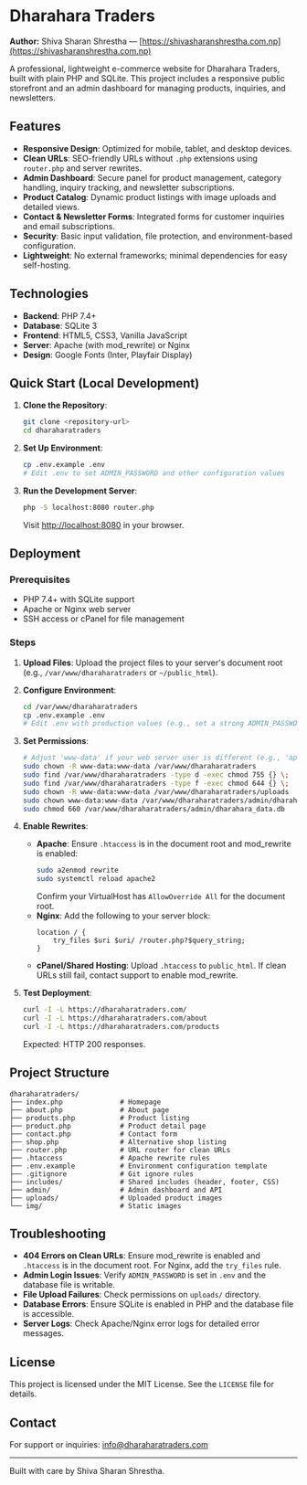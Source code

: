 # Dharahara Traders

**Author:** Shiva Sharan Shrestha — [https://shivasharanshrestha.com.np](https://shivasharanshrestha.com.np)

A professional, lightweight e-commerce website for Dharahara Traders, built with plain PHP and SQLite. This project includes a responsive public storefront and an admin dashboard for managing products, inquiries, and newsletters.

## Features

- **Responsive Design**: Optimized for mobile, tablet, and desktop devices.
- **Clean URLs**: SEO-friendly URLs without `.php` extensions using `router.php` and server rewrites.
- **Admin Dashboard**: Secure panel for product management, category handling, inquiry tracking, and newsletter subscriptions.
- **Product Catalog**: Dynamic product listings with image uploads and detailed views.
- **Contact & Newsletter Forms**: Integrated forms for customer inquiries and email subscriptions.
- **Security**: Basic input validation, file protection, and environment-based configuration.
- **Lightweight**: No external frameworks; minimal dependencies for easy self-hosting.

## Technologies

- **Backend**: PHP 7.4+
- **Database**: SQLite 3
- **Frontend**: HTML5, CSS3, Vanilla JavaScript
- **Server**: Apache (with mod_rewrite) or Nginx
- **Design**: Google Fonts (Inter, Playfair Display)

## Quick Start (Local Development)

1. **Clone the Repository**:
   ```bash
   git clone <repository-url>
   cd dharaharatraders
   ```

2. **Set Up Environment**:
   ```bash
   cp .env.example .env
   # Edit .env to set ADMIN_PASSWORD and other configuration values
   ```

3. **Run the Development Server**:
   ```bash
   php -S localhost:8080 router.php
   ```
   Visit [http://localhost:8080](http://localhost:8080) in your browser.

## Deployment

### Prerequisites
- PHP 7.4+ with SQLite support
- Apache or Nginx web server
- SSH access or cPanel for file management

### Steps

1. **Upload Files**:
   Upload the project files to your server's document root (e.g., `/var/www/dharaharatraders` or `~/public_html`).

2. **Configure Environment**:
   ```bash
   cd /var/www/dharaharatraders
   cp .env.example .env
   # Edit .env with production values (e.g., set a strong ADMIN_PASSWORD)
   ```

3. **Set Permissions**:
   ```bash
   # Adjust 'www-data' if your web server user is different (e.g., 'apache')
   sudo chown -R www-data:www-data /var/www/dharaharatraders
   sudo find /var/www/dharaharatraders -type d -exec chmod 755 {} \;
   sudo find /var/www/dharaharatraders -type f -exec chmod 644 {} \;
   sudo chown -R www-data:www-data /var/www/dharaharatraders/uploads
   sudo chown www-data:www-data /var/www/dharaharatraders/admin/dharahara_data.db
   sudo chmod 660 /var/www/dharaharatraders/admin/dharahara_data.db
   ```

4. **Enable Rewrites**:
   - **Apache**: Ensure `.htaccess` is in the document root and mod_rewrite is enabled:
     ```bash
     sudo a2enmod rewrite
     sudo systemctl reload apache2
     ```
     Confirm your VirtualHost has `AllowOverride All` for the document root.
   - **Nginx**: Add the following to your server block:
     ```nginx
     location / {
         try_files $uri $uri/ /router.php?$query_string;
     }
     ```
   - **cPanel/Shared Hosting**: Upload `.htaccess` to `public_html`. If clean URLs still fail, contact support to enable mod_rewrite.

5. **Test Deployment**:
   ```bash
   curl -I -L https://dharaharatraders.com/
   curl -I -L https://dharaharatraders.com/about
   curl -I -L https://dharaharatraders.com/products
   ```
   Expected: HTTP 200 responses.

## Project Structure

```
dharaharatraders/
├── index.php              # Homepage
├── about.php              # About page
├── products.php           # Product listing
├── product.php            # Product detail page
├── contact.php            # Contact form
├── shop.php               # Alternative shop listing
├── router.php             # URL router for clean URLs
├── .htaccess              # Apache rewrite rules
├── .env.example           # Environment configuration template
├── .gitignore             # Git ignore rules
├── includes/              # Shared includes (header, footer, CSS)
├── admin/                 # Admin dashboard and API
├── uploads/               # Uploaded product images
└── img/                   # Static images
```

## Troubleshooting

- **404 Errors on Clean URLs**: Ensure mod_rewrite is enabled and `.htaccess` is in the document root. For Nginx, add the `try_files` rule.
- **Admin Login Issues**: Verify `ADMIN_PASSWORD` is set in `.env` and the database file is writable.
- **File Upload Failures**: Check permissions on `uploads/` directory.
- **Database Errors**: Ensure SQLite is enabled in PHP and the database file is accessible.
- **Server Logs**: Check Apache/Nginx error logs for detailed error messages.

## License

This project is licensed under the MIT License. See the `LICENSE` file for details.

## Contact

For support or inquiries: info@dharaharatraders.com

---

Built with care by Shiva Sharan Shrestha.
